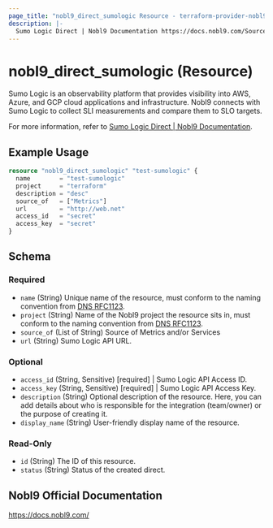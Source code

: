 ```yaml
---
page_title: "nobl9_direct_sumologic Resource - terraform-provider-nobl9"
description: |-
  Sumo Logic Direct | Nobl9 Documentation https://docs.nobl9.com/Sources/sumo-logic#sumo-logic-direct.
---
```


# nobl9_direct_sumologic (Resource)

Sumo Logic is an observability platform that provides visibility into AWS, Azure, and GCP cloud applications and infrastructure. Nobl9 connects with Sumo Logic to collect SLI measurements and compare them to SLO targets.

For more information, refer to [Sumo Logic Direct | Nobl9 Documentation](https://docs.nobl9.com/Sources/sumo-logic#sumo-logic-direct).

## Example Usage

```terraform
resource "nobl9_direct_sumologic" "test-sumologic" {
  name        = "test-sumologic"
  project     = "terraform"
  description = "desc"
  source_of   = ["Metrics"]
  url         = "http://web.net"
  access_id   = "secret"
  access_key  = "secret"
}
```

<!-- schema generated by tfplugindocs -->
## Schema

### Required

- `name` (String) Unique name of the resource, must conform to the naming convention from [DNS RFC1123](https://kubernetes.io/docs/concepts/overview/working-with-objects/names/#names).
- `project` (String) Name of the Nobl9 project the resource sits in, must conform to the naming convention from [DNS RFC1123](https://kubernetes.io/docs/concepts/overview/working-with-objects/names/#names).
- `source_of` (List of String) Source of Metrics and/or Services
- `url` (String) Sumo Logic API URL.

### Optional

- `access_id` (String, Sensitive) [required] | Sumo Logic API Access ID.
- `access_key` (String, Sensitive) [required] | Sumo Logic API Access Key.
- `description` (String) Optional description of the resource. Here, you can add details about who is responsible for the integration (team/owner) or the purpose of creating it.
- `display_name` (String) User-friendly display name of the resource.

### Read-Only

- `id` (String) The ID of this resource.
- `status` (String) Status of the created direct.

## Nobl9 Official Documentation

https://docs.nobl9.com/
